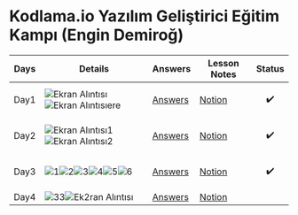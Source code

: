 # Kodlama.io Yazılım Geliştirici Eğitim Kampı (Engin Demiroğ)



|  Days      | Details              | Answers |Lesson Notes|Status|
|------------|----------------------|---------|------------|------|
|    Day1    |![Ekran Alıntısı](https://user-images.githubusercontent.com/80968031/198366078-f48ef5fd-ac78-4f32-a75d-8200ea0d4e13.PNG)![Ekran Alıntısıere](https://user-images.githubusercontent.com/80968031/198367485-efd3a940-7706-4fde-98da-6eddd54d6570.PNG)|[Answers](https://github.com/Enummethod/Kodlama.io_YazilimGelistiriciEgitimKampi_EnginDemirog/tree/main/Day1)|[Notion](https://phrygian-sauce-eba.notion.site/Day-1-be5e16acc0dc41a1a17e24715bf66d48)|<p align="center">:heavy_check_mark:|
|    Day2    |![Ekran Alıntısı1](https://user-images.githubusercontent.com/80968031/201371212-2b2db803-8f07-49ed-9df3-279f1d8745a5.PNG)![Ekran Alıntısı2](https://user-images.githubusercontent.com/80968031/201371926-75e55117-b02b-4d50-b459-65a35f21ce94.PNG)|[Answers](https://github.com/Enummethod/Kodlama.io_YazilimGelistiriciEgitimKampi_EnginDemirog/tree/main/Day2)|[Notion](https://phrygian-sauce-eba.notion.site/Day-2-e3b9aee3e1fd40ca8d1c0bd0bddff2a5)|<p align="center">:heavy_check_mark:|
|    Day3    |![1](https://user-images.githubusercontent.com/80968031/202769864-37ab5496-4c59-4a16-b713-514427a0b868.PNG)![2](https://user-images.githubusercontent.com/80968031/202769896-ab504da8-1a82-4792-b6f7-338ddfa9aa29.PNG)![3](https://user-images.githubusercontent.com/80968031/202769939-d28a3325-2e77-4180-aab2-eee292cf6802.PNG)![4](https://user-images.githubusercontent.com/80968031/202769963-219e2b74-552b-4253-96e1-fba61f028e47.PNG)![5](https://user-images.githubusercontent.com/80968031/202769977-07345578-a00b-4a80-a3fd-3348a729862a.PNG)![6](https://user-images.githubusercontent.com/80968031/202769991-e316dfdb-353f-4da1-b6f1-d8fc961dd8f2.PNG)|[Answers](https://github.com/Enummethod/Kodlama.io_YazilimGelistiriciEgitimKampi_EnginDemirog/tree/main/Day3)|[Notion](https://phrygian-sauce-eba.notion.site/Day-3-c8b562b03e8a460fbec9d656be19e74e)|<p align="center">:heavy_check_mark:|
|    Day4    |![33](https://user-images.githubusercontent.com/80968031/206509666-181b8eec-8cf1-4301-850d-026080d6b8b5.PNG)![Ek2ran Alıntısı](https://user-images.githubusercontent.com/80968031/206510026-7f9acb31-6326-45ac-b649-6d92d19e817e.PNG)|[Answers](https://github.com/Enummethod/Kodlama.io_YazilimGelistiriciEgitimKampi_EnginDemirog/tree/main/Day4)|[Notion](https://phrygian-sauce-eba.notion.site/Day-4-d94616c19eba499bbbe26971571dbe8d)


